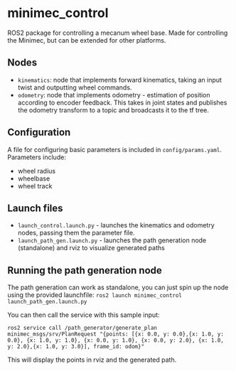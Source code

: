 # minimec_control

ROS2 package for controlling a mecanum wheel base. Made for controlling the Minimec, but can be extended for other platforms.

## Nodes

- `kinematics`: node that implements forward kinematics, taking an input twist and outputting wheel commands.
- `odometry`: node that implements odometry - estimation of position according to encoder feedback. This takes in joint states and publishes the odometry transform to a topic and broadcasts it to the tf tree.

## Configuration


A file for configuring basic parameters is included in `config/params.yaml`. Parameters include:
- wheel radius
- wheelbase
- wheel track

## Launch files

- `launch_control.launch.py` - launches the kinematics and odometry nodes, passing them the parameter file.
- `launch_path_gen.launch.py` - launches the path generation node (standalone) and rviz to visualize generated paths

## Running the path generation node

The path generation can work as standalone, you can just spin up the node using the provided launchfile: `ros2 launch minimec_control launch_path_gen.launch.py`

You can then call the service with this sample input:

`ros2 service call /path_generator/generate_plan minimec_msgs/srv/PlanRequest "{points: [{x: 0.0, y: 0.0},{x: 1.0, y: 0.0}, {x: 1.0, y: 1.0}, {x: 0.0, y: 1.0}, {x: 0.0, y: 2.0}, {x: 1.0, y: 2.0},{x: 1.0, y: 3.0}], frame_id: odom}"`

This will display the points in rviz and the generated path.

